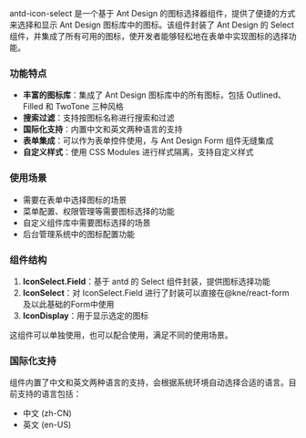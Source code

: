 antd-icon-select 是一个基于 Ant Design 的图标选择器组件，提供了便捷的方式来选择和显示 Ant Design 图标库中的图标。该组件封装了 Ant Design 的 Select 组件，并集成了所有可用的图标，使开发者能够轻松地在表单中实现图标的选择功能。

### 功能特点

- **丰富的图标库**：集成了 Ant Design 图标库中的所有图标，包括 Outlined、Filled 和 TwoTone 三种风格
- **搜索过滤**：支持按图标名称进行搜索和过滤
- **国际化支持**：内置中文和英文两种语言的支持
- **表单集成**：可以作为表单控件使用，与 Ant Design Form 组件无缝集成
- **自定义样式**：使用 CSS Modules 进行样式隔离，支持自定义样式

### 使用场景

- 需要在表单中选择图标的场景
- 菜单配置、权限管理等需要图标选择的功能
- 自定义组件库中需要图标选择的场景
- 后台管理系统中的图标配置功能

### 组件结构

1. **IconSelect.Field**：基于 antd 的 Select 组件封装，提供图标选择功能
2. **IconSelect**：对 IconSelect.Field 进行了封装可以直接在@kne/react-form及以此基础的Form中使用
3. **IconDisplay**：用于显示选定的图标

这组件可以单独使用，也可以配合使用，满足不同的使用场景。

### 国际化支持

组件内置了中文和英文两种语言的支持，会根据系统环境自动选择合适的语言。目前支持的语言包括：

- 中文 (zh-CN)
- 英文 (en-US)
